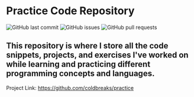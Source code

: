 # Practice Code Repository

![GitHub last commit](https://img.shields.io/github/last-commit/coldbreaks/practice?label=last%20commit)
![GitHub issues](https://img.shields.io/github/issues-raw/coldbreaks/practice?label=issues)
![GitHub pull requests](https://img.shields.io/github/issues-pr/coldbreaks/practice?label=pull%20requests)

## This repository is where I store all the code snippets, projects, and exercises I've worked on while learning and practicing different programming concepts and languages.

Project Link: https://github.com/coldbreaks/practice
